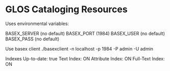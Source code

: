 GLOS Cataloging Resources
============

Uses environmental variables:

  BASEX_SERVER (no default)
  BASEX_PORT (1984)
  BASEX_USER (no default)
  BASEX_PASS (no default)
  
  
  
  Use basex client
  ./basexclient -n localhost -p 1984 -P admin -U admin
  
  
  Indexes
 Up-to-date: true
 Text Index: ON
 Attribute Index: ON
 Full-Text Index: ON
